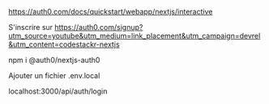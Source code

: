 https://auth0.com/docs/quickstart/webapp/nextjs/interactive

S'inscrire sur https://auth0.com/signup?utm_source=youtube&utm_medium=link_placement&utm_campaign=devrel&utm_content=codestackr-nextjs

npm i @auth0/nextjs-auth0

Ajouter un fichier .env.local

localhost:3000/api/auth/login
